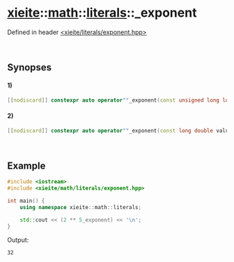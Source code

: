 # [xieite](../../../../xieite.md)\:\:[math](../../../../math.md)\:\:[literals](../literals.md)\:\:\_exponent
Defined in header [<xieite/literals/exponent.hpp>](../../../include/xieite/literals/exponent.hpp)

&nbsp;

## Synopses
#### 1)
```cpp
[[nodiscard]] constexpr auto operator""_exponent(const unsigned long long int value) noexcept;
```
#### 2)
```cpp
[[nodiscard]] constexpr auto operator""_exponent(const long double value) noexcept;
```

&nbsp;

## Example
```cpp
#include <iostream>
#include <xieite/math/literals/exponent.hpp>

int main() {
    using namespace xieite::math::literals;

    std::cout << (2 ** 5_exponent) << '\n';
}
```
Output:
```
32
```
